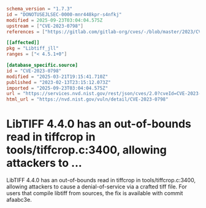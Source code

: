 ```toml
schema_version = "1.7.3"
id = "DONOTUSEJLSEC-0000-mnr448kpr-s4nfkj"
modified = 2025-09-23T03:04:04.575Z
upstream = ["CVE-2023-0798"]
references = ["https://gitlab.com/gitlab-org/cves/-/blob/master/2023/CVE-2023-0798.json", "https://gitlab.com/libtiff/libtiff/-/commit/afaabc3e50d4e5d80a94143f7e3c997e7e410f68", "https://gitlab.com/libtiff/libtiff/-/issues/492", "https://lists.debian.org/debian-lts-announce/2023/02/msg00026.html", "https://security.gentoo.org/glsa/202305-31", "https://security.netapp.com/advisory/ntap-20230316-0003/", "https://www.debian.org/security/2023/dsa-5361", "https://gitlab.com/gitlab-org/cves/-/blob/master/2023/CVE-2023-0798.json", "https://gitlab.com/libtiff/libtiff/-/commit/afaabc3e50d4e5d80a94143f7e3c997e7e410f68", "https://gitlab.com/libtiff/libtiff/-/issues/492", "https://lists.debian.org/debian-lts-announce/2023/02/msg00026.html", "https://security.gentoo.org/glsa/202305-31", "https://security.netapp.com/advisory/ntap-20230316-0003/", "https://www.debian.org/security/2023/dsa-5361"]

[[affected]]
pkg = "Libtiff_jll"
ranges = ["< 4.5.1+0"]

[database_specific.source]
id = "CVE-2023-0798"
modified = "2025-03-21T19:15:41.710Z"
published = "2023-02-13T23:15:12.073Z"
imported = "2025-09-23T03:04:04.575Z"
url = "https://services.nvd.nist.gov/rest/json/cves/2.0?cveId=CVE-2023-0798"
html_url = "https://nvd.nist.gov/vuln/detail/CVE-2023-0798"
```

# LibTIFF 4.4.0 has an out-of-bounds read in tiffcrop in tools/tiffcrop.c:3400, allowing attackers to ...

LibTIFF 4.4.0 has an out-of-bounds read in tiffcrop in tools/tiffcrop.c:3400, allowing attackers to cause a denial-of-service via a crafted tiff file. For users that compile libtiff from sources, the fix is available with commit afaabc3e.

